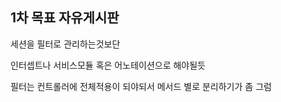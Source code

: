 ## 1차 목표 자유게시판

세션을 필터로 관리하는것보단

인터셉트나 서비스모듈 혹은 어노테이션으로 해야될듯

필터는 컨트롤러에 전체적용이 되야되서 메서드 별로 분리하기가 좀 그럼
